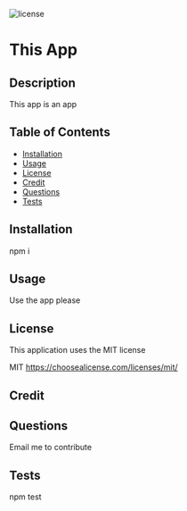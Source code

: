 

  ![license](https://img.shields.io/badge/License-MIT-blue)

  # This App
 

  ## Description
  This app is an app

  ## Table of Contents

  - [Installation](#Installation)
  - [Usage](#Usage)
  - [License](#License)
  - [Credit](#Credit)
  - [Questions](#Questions)
  - [Tests](#Tests)

  ## Installation 
  npm i

  ## Usage
  Use the app please

  ## License
  This application uses the MIT license
  
MIT https://choosealicense.com/licenses/mit/

  ## Credit


  ## Questions 
  Email me to contribute

  ## Tests
  npm test
